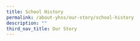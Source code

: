 ```yaml
---
title: School History
permalink: /about-yhss/our-story/school-history
description: ""
third_nav_title: Our Story
---
```

